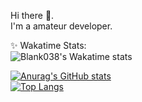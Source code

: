 Hi there 👋.  
I'm a amateur developer.  

✨ Wakatime Stats:  
![Blank038's Wakatime stats](https://wakatime.com/badge/user/16a2e33e-62f5-42a3-8610-c22191712e40.svg)  

[![Anurag's GitHub stats](https://github-readme-stats.vercel.app/api?username=Blank038&count_private=true&show_icons=true&theme=react&cache_seconds=1800)](https://github.com/Blank038)  
[![Top Langs](https://github-readme-stats.vercel.app/api/top-langs/?username=Blank038&layout=compact&theme=react&cache_seconds=1800)](https://github.com/Blank038)  


